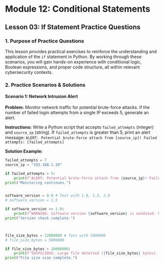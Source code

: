 # Module 12: Conditional Statements

## Lesson 03: If Statement Practice Questions

### 1. Purpose of Practice Questions
This lesson provides practical exercises to reinforce the understanding and application of the `if` statement in Python. By working through these scenarios, you will gain hands-on experience with conditional logic, Boolean expressions, and proper code structure, all within relevant cybersecurity contexts.

### 2. Practice Scenarios & Solutions

#### Scenario 1: Network Intrusion Alert
**Problem:** Monitor network traffic for potential brute-force attacks. If the number of failed login attempts from a single IP exceeds 5, generate an alert.

**Instructions:**
Write a Python script that accepts `failed_attempts` (integer) and `source_ip` (string). If `failed_attempts` is greater than 5, print an alert message:
`ALERT: Potential brute-force attack from [source_ip]! Failed attempts: [failed_attempts]`

**Solution Example:**
```python
failed_attempts = 7
source_ip = "192.168.1.10"

if failed_attempts > 5:
    print(f"ALERT: Potential brute-force attack from {source_ip}! Failed attempts: {failed_attempts}")
print("Monitoring continues.")


software_version = 0.9 # Test with 1.0, 1.5, 2.0
# software_version = 1.5

if software_version <= 1.0:
    print(f"WARNING: Software version {software_version} is outdated. Please update immediately for security patches.")
print("Version check complete.")



file_size_bytes = 12000000 # Test with 5000000
# file_size_bytes = 5000000

if file_size_bytes > 10000000:
    print(f"SUSPICIOUS: Large file detected ({file_size_bytes} bytes). Requires manual review.")
print("File size scan complete.")